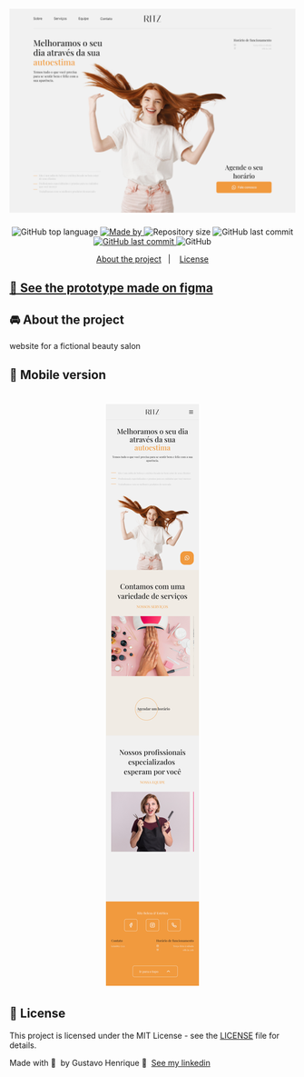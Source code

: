 <h1 align="center">
  <img alt="App-cars logo" src=".github/assets/ritz-readme-cover.png">
</h1>

<p align='center'>
  <img alt="GitHub top language" src="https://img.shields.io/github/languages/top/guribeiro/ritz-beleza-estetica-web?color=ff8100">
  <a href="https://www.linkedin.com/in/gustavohribeiro/" target="_blank" rel="noopener noreferrer">
  <img alt="Made by" src="https://img.shields.io/badge/made%20by-Gustavo%20Henrique-ff8100">
  </a>
   <img alt="Repository size" src="https://img.shields.io/github/repo-size/guribeiro/ritz-beleza-estetica-web?color=ff8100">
    <img alt="GitHub last commit" src="https://img.shields.io/github/last-commit/guribeiro/ritz-beleza-estetica-web?color=ff8100">
  </a>
 <a href="https://github.com/Guribeiro/softwrap-api/stargazers">
    <img alt="GitHub last commit" src="https://img.shields.io/github/stars/Guribeiro/ritz-beleza-estetica-web?color=ff8100">
  </a>
  <img alt="GitHub" src="https://img.shields.io/github/license/Guribeiro/ritz-beleza-estetica-web?color=ff8100">
</p>

<p align="center">
  <a href="#%EF%B8%8F-about-the-project">About the project</a>&nbsp;&nbsp;&nbsp;|&nbsp;&nbsp;&nbsp;
  <a href="#-license">License</a>
</p>

## [🌌 See the prototype made on figma](https://www.figma.com/community/file/1212035552494817936)

## 🚘 About the project

website for a fictional beauty salon

## 📱 Mobile version
<h1 align="center">
  <img alt="App-cars logo" src=".github/assets/mobile.png">
</h1>

## 📝 License

This project is licensed under the MIT License - see the [LICENSE](LICENSE) file for details.

Made with 💜 &nbsp;by Gustavo Henrique 👋 &nbsp;[See my linkedin](https://www.linkedin.com/in/gustavohribeiro/)
